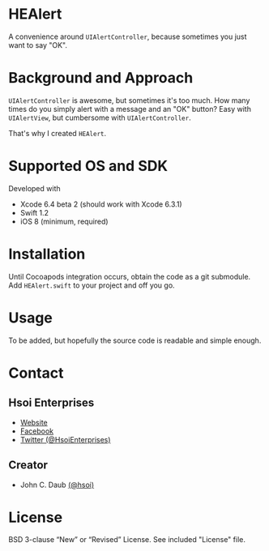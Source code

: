 # HEAlert
A convenience around `UIAlertController`, because sometimes you just want to say "OK".


# Background and Approach

`UIAlertController` is awesome, but sometimes it's too much. How many times do you simply alert with a message and an "OK" button? Easy with `UIAlertView`, but cumbersome with `UIAlertController`.

That's why I created `HEAlert`.

# Supported OS and SDK

Developed with

- Xcode 6.4 beta 2 (should work with Xcode 6.3.1)
- Swift 1.2
- iOS 8 (minimum, required)


# Installation

Until Cocoapods integration occurs, obtain the code as a git submodule. Add `HEAlert.swift` to your project and off you go.


# Usage

To be added, but hopefully the source code is readable and simple enough.


# Contact

## Hsoi Enterprises
- [Website][hsoienterprises-website]
- [Facebook][hsoienterprises-facebook]
- [Twitter (@HsoiEnterprises)][hsoienterprises-twitter]

## Creator
- John C. Daub [(@hsoi)][hsoi-twitter]

# License

BSD 3-clause “New” or “Revised” License. See included "License" file.



[hsoienterprises-website]: http://www.hsoienterprises.com
[hsoienterprises-facebook]: https://www.facebook.com/HsoiEnterprises
[hsoienterprises-twitter]: http://twitter.com/hsoienterprises
[hsoi-twitter]: http://twitter.com/hsoi
